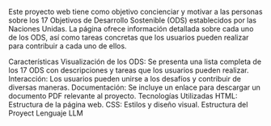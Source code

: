 Este proyecto web tiene como objetivo concienciar y motivar a las personas sobre los 17 Objetivos de Desarrollo Sostenible (ODS) establecidos por las Naciones Unidas. La página ofrece información detallada sobre cada uno de los ODS, así como tareas concretas que los usuarios pueden realizar para contribuir a cada uno de ellos.

Características
Visualización de los ODS: Se presenta una lista completa de los 17 ODS con descripciones y tareas que los usuarios pueden realizar.
Interacción: Los usuarios pueden unirse a los desafíos y contribuir de diversas maneras.
Documentación: Se incluye un enlace para descargar un documento PDF relevante al proyecto.
Tecnologías Utilizadas
HTML: Estructura de la página web.
CSS: Estilos y diseño visual.
Estructura del Proyect
Lenguaje LLM
